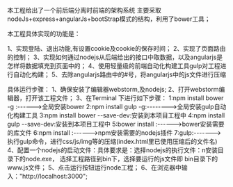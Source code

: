 本工程给出了一个前后端分离时前端的架构系统
主要采取 nodeJs+express+angularJs+bootStrap模式的结构，利用了bower工具；

本工程具体实现的功能是：

1、实现登陆、退出功能,有设置cookie及cookie的保存时间；
2、实现了页面路由的控制；
3、实现如何通过nodejs从后端给出的接口中取数据，以及angularjs是怎样将数据填充到页面中的；
4、使用轻量级的前端自动化构建工具gulp对工程进行自动化构建；
5、去除angularjs路由中的#号，将angularjs中的js文件进行压缩

具体运行步骤：
1、确保安装了编辑器webstorm,及nodejs;
2、打开webstorm编辑器，打开该工程文件；
3、在Terminal 下进行如下步骤：
    1:npm install bower -g :------>全局安装bower
    2:npm install gulp -g:-------->全局安装gulp自动化构建工具
    3:npm install bower --save-dev:安装到本项目工程中
    4:npm install gulp --save-dev:安装到本项目工程中
    5:bower install :------>bower安装需要的库文件
    6:npm install :------>npm安装需要的nodejs插件
    7:gulp:------->执行gulp命令，进行css/js/img等的压缩(index.html里已使用压缩后的文件名)
 4、配置一个nodejs的启动文件：具体要求是：选择nodejs的执行文件：n安装目录下的node.exe，
   选择工程路径到bin下，选择要运行的js文件即 bin目录下的www.js文件；
 5、点击运行按钮运行node工程；
 6、在浏览器中输入："http://localhost:3000";



